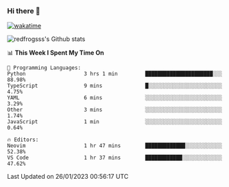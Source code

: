 ### Hi there 👋

[![wakatime](https://wakatime.com/badge/user/2cbd8003-b8b8-4565-92d7-ad9c23ff1846.svg)](https://wakatime.com/@2cbd8003-b8b8-4565-92d7-ad9c23ff1846)

<img src="https://github-readme-stats.vercel.app/api?username=redfrogsss&show_icons=true" alt="redfrogsss's Github stats"></img>

<!--START_SECTION:waka-->
📊 **This Week I Spent My Time On** 

```text
💬 Programming Languages: 
Python                   3 hrs 1 min         ██████████████████████░░░   88.98% 
TypeScript               9 mins              █░░░░░░░░░░░░░░░░░░░░░░░░   4.75% 
YAML                     6 mins              ░░░░░░░░░░░░░░░░░░░░░░░░░   3.29% 
Other                    3 mins              ░░░░░░░░░░░░░░░░░░░░░░░░░   1.74% 
JavaScript               1 min               ░░░░░░░░░░░░░░░░░░░░░░░░░   0.64%

🔥 Editors: 
Neovim                   1 hr 47 mins        █████████████░░░░░░░░░░░░   52.38% 
VS Code                  1 hr 37 mins        ████████████░░░░░░░░░░░░░   47.62%

```


 Last Updated on 26/01/2023 00:56:17 UTC
<!--END_SECTION:waka-->
